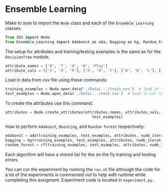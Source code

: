 # Ensemble Learning

Make to sure to import the `Node` class and each of the `Ensemble Learning` classes
```python  
from ID3 import Node
from Ensemble_Learning import Adaboost as ada, Bagging as bg, Random_Forest as rf 
```

The setup for attributes and training/testing examples is the same as for the `DecisionTree` module.

```python
attribute_names = ['O', 'T', 'H', 'W', 'Play']
attribute_vals = [['S', 'O', 'R'], ['H', 'M', 'C'], ['H', 'N', 'L'], ['S', 'W'], ['+', '-']]
```

Load in data from csv file using these commands:

```python
training_examples = Node.open_data('./Data/.../train.csv')  # load in training data
test_examples = Node.open_data('./Data/.../test.csv')  # load in car test data
```

To create the attributes use this command:

```python
attributes = Node.create_attributes(attributes_names, attributes_vals, training_examples,
                                       test_examples)
```

How to perform `Adaboost`, `Boosting`, and `Random Forest` respectively:

```python
adaboost = ada(training_examples, test_examples, attributes, numb_iterations)
bagging = bg(training_examples, test_examples, attributes, numb_iterations)
random_forest = rf(training_examples, test_examples, attributes, numb_iterations, s)
```
Each algorithm will have a stored list for the on the fly training and testing errors

You can run the experiment by running the `run.sh` file although the code for a lot of the experiments is commented out to help with runtime while completing this assigment.  Experiment code is located in `experiment.py`.